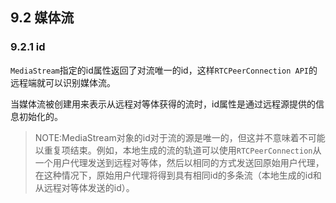 ## 9.2 媒体流

### 9.2.1 id

`MediaStream`指定的id属性返回了对流唯一的id，这样`RTCPeerConnection API`的远程端就可以识别媒体流。

当媒体流被创建用来表示从远程对等体获得的流时，id属性是通过远程源提供的信息初始化的。

> NOTE:MediaStream对象的id对于流的源是唯一的，但这并不意味着不可能以重复项结束。例如，本地生成的流的轨道可以使用`RTCPeerConnection`从一个用户代理发送到远程对等体，然后以相同的方式发送回原始用户代理，在这种情况下，原始用户代理将得到具有相同id的多条流（本地生成的id和从远程对等体发送的id）。



